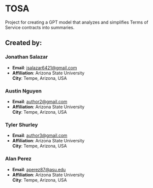 # TOSA
Project for creating a GPT model that analyzes and simplifies Terms of Service contracts into summaries.

## Created by:

### Jonathan Salazar
- **Email**: [jsalazar6421@gmail.com](mailto:jsalazar6421@gmail.com)
- **Affiliation**: Arizona State University  
  **City**: Tempe, Arizona, USA  

### Austin Nguyen
- **Email**: [author2@gmail.com](mailto:author2@gmail.com)
- **Affiliation**: Arizona State University  
  **City**: Tempe, Arizona, USA  

### Tyler Shurley
- **Email**: [author3@gmail.com](mailto:author3@gmail.com)
- **Affiliation**: Arizona State University  
  **City**: Tempe, Arizona, USA  

### Alan Perez
- **Email**: [aperez87@asu.edu](mailto:aperez87@asu.edu)
- **Affiliation**: Arizona State University  
  **City**: Tempe, Arizona, USA  

